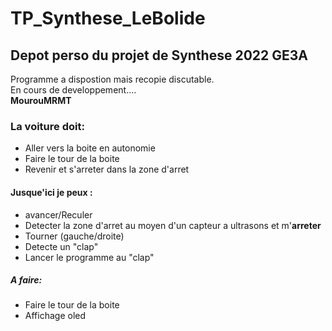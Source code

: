 # TP_Synthese_LeBolide
## Depot perso du projet de Synthese 2022 GE3A

Programme a dispostion mais recopie discutable. 
<br/>En cours de developpement....  
**MourouMRMT**

### La voiture doit:
- Aller vers la boite en autonomie
- Faire le tour de la boite
- Revenir et s'arreter dans la zone d'arret

#### Jusque'ici je peux :
* avancer/Reculer
* Detecter la zone d'arret au moyen d'un capteur a ultrasons et m'__arreter__
* Tourner (gauche/droite)
* Detecte un "clap"
* Lancer le programme au "clap"

##### A faire:
- Faire le tour de la boite
- Affichage oled


